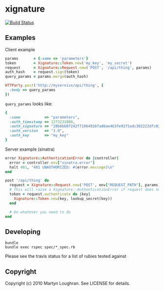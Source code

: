 xignature
=========

[![Build Status](https://secure.travis-ci.org/mloughran/xignature.png?branch=master)](http://travis-ci.org/mloughran/xignature)

Examples
--------

Client example

```ruby
params       = {:some => 'parameters'}
token        = Xignature::Token.new('my_key', 'my_secret')
request      = Xignature::Request.new('POST', '/api/thing', params)
auth_hash    = request.sign(token)
query_params = params.merge(auth_hash)

HTTParty.post('http://myservice/api/thing', {
  :body => query_params
})
```

`query_params` looks like:

```ruby
{
  :some           => "parameters",
  :auth_timestamp => 1273231888,
  :auth_xignature => "28b6bb0f242f71064916fad6ae463fe91f5adc302222dfc02c348ae1941eaf80",
  :auth_version   => "1.0",
  :auth_key       => "my_key"
}

```
Server example (sinatra)

```ruby
error Xignature::AuthenticationError do |controller|
  error = controller.env["sinatra.error"]
  halt 401, "401 UNAUTHORIZED: #{error.message}\n"
end

post '/api/thing' do
  request = Xignature::Request.new('POST', env["REQUEST_PATH"], params)
  # This will raise a Xignature::AuthenticationError if request does not authenticate
  token = request.authenticate do |key|
    Xignature::Token.new(key, lookup_secret(key))
  end

  # Do whatever you need to do
end
```

Developing
----------

    bundle
    bundle exec rspec spec/*_spec.rb

Please see the travis status for a list of rubies tested against

Copyright
---------

Copyright (c) 2010 Martyn Loughran. See LICENSE for details.

